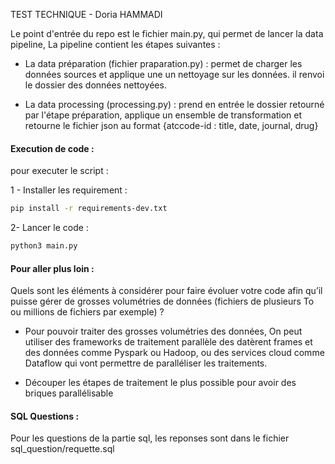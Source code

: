 TEST TECHNIQUE - Doria HAMMADI

Le point d'entrée du repo est le fichier main.py, qui permet de lancer la data pipeline, 
La pipeline contient les étapes suivantes :

- La data préparation (fichier praparation.py) :  permet de charger les données sources et applique une un nettoyage sur les données. il renvoi le dossier des données nettoyées.

- La data processing (processing.py) : prend en entrée le dossier retourné par l'étape préparation, applique un ensemble de transformation et retourne le fichier json au format 
{atccode-id : title, date, journal, drug} 

#### Execution de code : 

pour executer le script :

1 - Installer les requirement : 
```sh
pip install -r requirements-dev.txt
```
2- Lancer le code : 
```sh
python3 main.py
```
#### Pour aller plus loin : 

 Quels sont les éléments à considérer pour faire évoluer votre code afin qu’il puisse gérer de grosses volumétries de données (fichiers de plusieurs To ou millions de fichiers par exemple) ?
 
- Pour pouvoir traiter des grosses volumétries des données, On peut utiliser des frameworks de traitement parallèle des datèrent frames et des données comme Pyspark ou Hadoop, ou des services cloud comme Dataflow qui vont permettre de paralléliser les traitements.

- Découper les étapes de traitement le plus possible pour avoir des briques parallélisable 


#### SQL Questions : 

Pour les questions de la partie sql, les reponses sont dans le fichier sql_question/requette.sql
